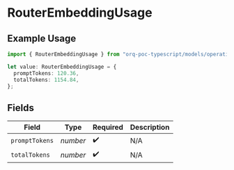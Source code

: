 # RouterEmbeddingUsage

## Example Usage

```typescript
import { RouterEmbeddingUsage } from "orq-poc-typescript/models/operations";

let value: RouterEmbeddingUsage = {
  promptTokens: 120.36,
  totalTokens: 1154.84,
};
```

## Fields

| Field              | Type               | Required           | Description        |
| ------------------ | ------------------ | ------------------ | ------------------ |
| `promptTokens`     | *number*           | :heavy_check_mark: | N/A                |
| `totalTokens`      | *number*           | :heavy_check_mark: | N/A                |